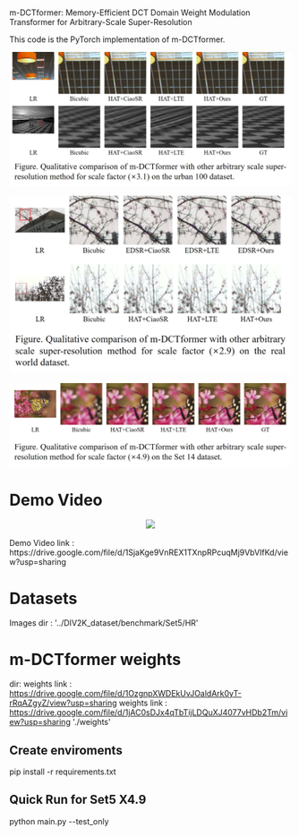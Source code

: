 
#
m-DCTformer: Memory-Efficient DCT Domain Weight Modulation Transformer for Arbitrary-Scale Super-Resolution

This code is the PyTorch implementation of m-DCTformer.


<p align="center">
  <img src="./demo/demo_figure2.jpg">
</p>

<p align="center">
  <img src="./demo/demo_figure3.jpg">
</p>

<p align="center">
  <img src="./demo/demo_figure4.jpg">
</p>

# Demo Video

<p align="center">
  <img src="./demo/demo1.gif">
</p>
Demo Video link : https://drive.google.com/file/d/1SjaKge9VnREX1TXnpRPcuqMj9VbVIfKd/view?usp=sharing

# Datasets

Images dir : '../DIV2K_dataset/benchmark/Set5/HR'


# m-DCTformer weights
dir:
weights link : https://drive.google.com/file/d/1OzgnpXWDEkUvJOaldArk0yT-rRqAZgyZ/view?usp=sharing
weights link : https://drive.google.com/file/d/1jAC0sDJx4qTbTijLDQuXJ4077vHDb2Tm/view?usp=sharing
'./weights'

## Create enviroments
pip install -r requirements.txt

## Quick Run for Set5 X4.9
python main.py --test_only
